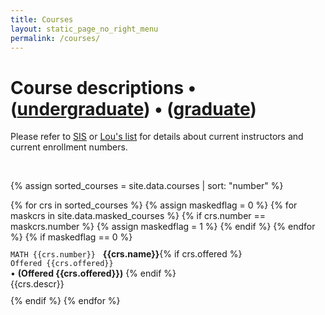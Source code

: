 ```yaml
---
title: Courses
layout: static_page_no_right_menu
permalink: /courses/
---
```


<h1 class="mb-3">Course descriptions &bull; (<a href="{{site.url}}/courses/undergrad/">undergraduate</a>) &bull; (<a href="{{site.url}}/courses/graduate/">graduate</a>)</h1>

Please refer to <a href="https://sisuva.admin.virginia.edu/ihprd/signon.html">SIS</a> or <a href="https://rabi.phys.virginia.edu/mySIS/CS2/">Lou's list</a> for details about current instructors and current enrollment numbers.


<br>

{% assign sorted_courses = site.data.courses | sort: "number" %}

<div class="my-row-zebra">
{% for crs in sorted_courses %}
{% assign maskedflag = 0 %}
    {% for maskcrs in site.data.masked_courses %}
      {% if crs.number == maskcrs.number %}
        {% assign maskedflag = 1 %}
      {% endif %}
    {% endfor %}
{% if maskedflag == 0 %}
  <div class="row" style="padding:10px 0px">
    <div class="col-12">
       <div class="mt-1 mb-1"><code class="highlighter-rouge" style="background:inherit; padding:0px">MATH {{crs.number}}</code>&nbsp;&nbsp;&nbsp;<b>{{crs.name}}</b>{% if crs.offered %}<div class="float-right hidden-sm-down">
         <code class="highlighter-rouge" style="background:inherit; padding:0px">Offered {{crs.offered}}</code>
       </div><span class="hidden-md-up">
         &bull; <b>(Offered {{crs.offered}})</b>
       </span>
     {% endif %}</div>
       {{crs.descr}}
    </div>
  </div>
{% endif %}
{% endfor %}
</div>
